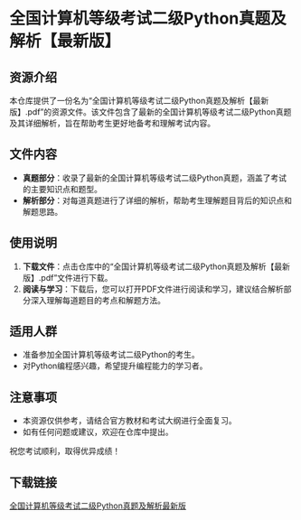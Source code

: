 # 全国计算机等级考试二级Python真题及解析【最新版】

## 资源介绍

本仓库提供了一份名为“全国计算机等级考试二级Python真题及解析【最新版】.pdf”的资源文件。该文件包含了最新的全国计算机等级考试二级Python真题及其详细解析，旨在帮助考生更好地备考和理解考试内容。

## 文件内容

- **真题部分**：收录了最新的全国计算机等级考试二级Python真题，涵盖了考试的主要知识点和题型。
- **解析部分**：对每道真题进行了详细的解析，帮助考生理解题目背后的知识点和解题思路。

## 使用说明

1. **下载文件**：点击仓库中的“全国计算机等级考试二级Python真题及解析【最新版】.pdf”文件进行下载。
2. **阅读与学习**：下载后，您可以打开PDF文件进行阅读和学习，建议结合解析部分深入理解每道题目的考点和解题方法。

## 适用人群

- 准备参加全国计算机等级考试二级Python的考生。
- 对Python编程感兴趣，希望提升编程能力的学习者。

## 注意事项

- 本资源仅供参考，请结合官方教材和考试大纲进行全面复习。
- 如有任何问题或建议，欢迎在仓库中提出。

祝您考试顺利，取得优异成绩！

## 下载链接

[全国计算机等级考试二级Python真题及解析最新版](https://pan.quark.cn/s/8b31f80ed1ce)